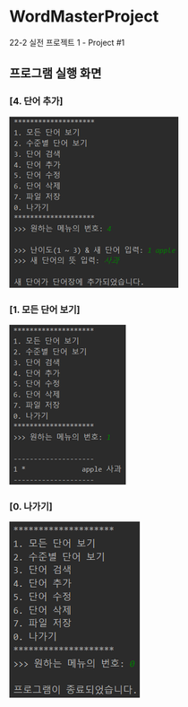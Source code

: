 # WordMasterProject
22-2 실전 프로젝트 1 - Project #1

## 프로그램 실행 화면
### [4. 단어 추가]
<img src='https://github.com/Yongseok-Lee/WordMasterProject/blob/master/screenshots/%EB%8B%A8%EC%96%B4%20%EC%B6%94%EA%B0%80.png?raw=true'>

### [1. 모든 단어 보기]
<img src='https://github.com/Yongseok-Lee/WordMasterProject/blob/master/screenshots/%EB%AA%A8%EB%93%A0%20%EB%8B%A8%EC%96%B4%20%EB%B3%B4%EA%B8%B0.png?raw=true'>

### [0. 나가기]
<img src='https://github.com/Yongseok-Lee/WordMasterProject/blob/master/screenshots/%EB%82%98%EA%B0%80%EA%B8%B0.png?raw=true'>
